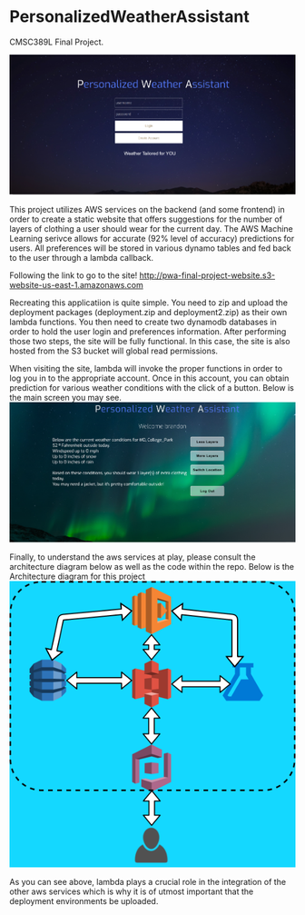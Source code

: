 # PersonalizedWeatherAssistant
CMSC389L Final Project. 

![home](https://raw.githubusercontent.com/BDanielCS/PersonalizedWeatherAssistant/master/home_screen.png)

This project utilizes AWS services on the backend  (and some frontend) in order to create a static website
that offers suggestions for the number of layers of clothing a user should wear for
the current day. The AWS Machine Learning serivce allows for accurate (92% level of accuracy) 
predictions for users.  All preferences will be stored in various dynamo tables and fed back to the
user through a lambda callback.

Following the link to go to the site!
http://pwa-final-project-website.s3-website-us-east-1.amazonaws.com

Recreating this applicatiion is quite simple.  You need to zip and upload the deployment packages 
(deployment.zip and deployment2.zip) as their own lambda functions. You then need to create two
dynamodb databases in order to hold the user login and preferences information.  After performing
those two steps, the site will be fully functional.  In this case, the site is also hosted
from the S3 bucket will global read permissions.

When visiting the site, lambda will invoke the proper functions in order to log you in to the
appropriate account.  Once in this account, you can obtain prediction for various weather conditions
with the click of a button. Below is the main screen you may see.
![main](https://raw.githubusercontent.com/BDanielCS/PersonalizedWeatherAssistant/master/main_screen.png)

Finally, to understand the aws services at play, please consult the architecture diagram below as well
as the code within the repo.
Below is the Architecture diagram for this project
![PWA Architecture](https://raw.githubusercontent.com/BDanielCS/PersonalizedWeatherAssistant/master/archi.png)

As you can see above, lambda plays a crucial role in the integration of the other aws services which is why it is
of utmost important that the deployment environments be uploaded.
